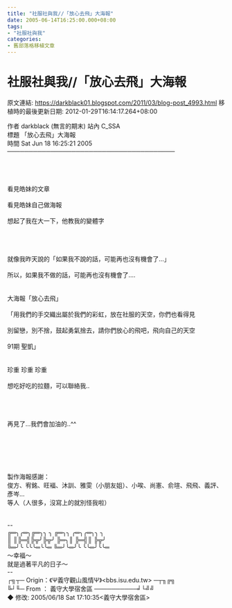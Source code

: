 ```yaml
---
title: "社服社與我//「放心去飛」大海報"
date: 2005-06-14T16:25:00.000+08:00
tags: 
- "社服社與我"
categories:
- 舊部落格移植文章
---
```


# 社服社與我//「放心去飛」大海報

原文連結: https://darkblack01.blogspot.com/2011/03/blog-post_4993.html
移植時的最後更新日期: 2012-01-29T16:14:17.264+08:00

作者  darkblack (無言的期末)                               站內  C_SSA<br />標題  「放心去飛」大海報<br />時間  Sat Jun 18 16:25:21 2005<br />───────────────────────────────────────<br /><br /><a name='more'></a><br /><br /><br />看見皓妹的文章<br /><br />看見皓妹自己做海報<br /><br />想起了我在大一下，他教我的變體字<br /><br /><br /><br /><br />就像我昨天說的「如果我不說的話，可能再也沒有機會了...」<br /><br />所以，如果我不做的話，可能再也沒有機會了....<br /><br /><br />大海報「放心去飛」<br /><br />「用我們的手交織出屬於我們的彩虹，放在社服的天空，你們也看得見<br /><br />別留戀，別不捨，鼓起勇氣捨去，請你們放心的飛吧，飛向自己的天空<br /><br />91期 聖凱」<br /><br /><br />珍重  珍重  珍重<br /><br />想吃好吃的拉麵，可以聯絡我..<br /><br /><br /><br /><br />再見了...我們會加油的..^^<br /><br /><br /><br /><br /><br /><br />製作海報感謝：<br />俊方、宥銘、旺褔、沐訓、雅雯（小朋友姐）、小唉、尚憲、俞瑄、飛飛、義評、彥岑...<br />等人（人很多，沒寫上的就別怪我啦）<br /><br /><br />--<br />╔═╮╭═╮╔═╮╮  ╮  ╔═╮╮    ╭═╮╭═╮╮  ╮<br />║  ║╠═╣╠╦╯╠╦╯  ╠═╮║    ╠═╣║    ╠╦╯<br />╚═╯╰  ╰╰╰═╰╰═  ╚═╯╰═╯╰  ╰╰═╯╰╰═<br />～幸福～<br />就是過著平凡的日子～<br />--<br />┌╗┬─ Origin：《Ψ義守觀山風情Ψ》&lt;bbs.isu.edu.tw&gt; ─┬╖╔╗<br />╚┘╙─ From  ： 義守大學宿舍區    ──────────╛└╝╝<br />◆ 修改: 2005/06/18 Sat 17:10:35&lt;義守大學宿舍區&gt;
